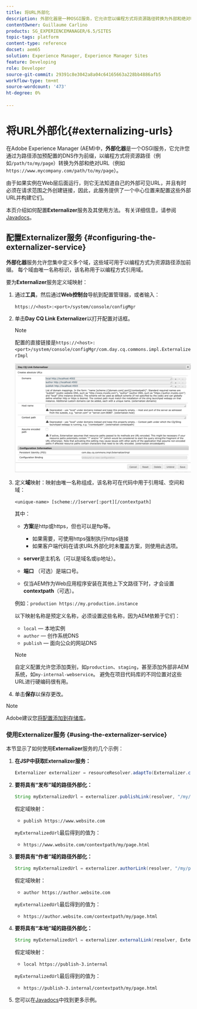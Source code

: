 ```yaml
---
title: 将URL外部化
description: 外部化器是一种OSGI服务，它允许您以编程方式将资源路径转换为外部和绝对URL
contentOwner: Guillaume Carlino
products: SG_EXPERIENCEMANAGER/6.5/SITES
topic-tags: platform
content-type: reference
docset: aem65
solution: Experience Manager, Experience Manager Sites
feature: Developing
role: Developer
source-git-commit: 29391c8e3042a8a04c64165663a228bb4886afb5
workflow-type: tm+mt
source-wordcount: '473'
ht-degree: 0%

---
```


# 将URL外部化{#externalizing-urls}

在Adobe Experience Manager (AEM)中，**外部化器**&#x200B;是一个OSGI服务，它允许您通过为路径添加预配置的DNS作为前缀，以编程方式将资源路径（例如`/path/to/my/page`）转换为外部和绝对URL（例如`https://www.mycompany.com/path/to/my/page`）。

由于如果实例在Web层后面运行，则它无法知道自己的外部可见URL，并且有时必须在请求范围之外创建链接，因此，此服务提供了一个中心位置来配置这些外部URL并构建它们。

本页介绍如何配置&#x200B;**Externalizer**&#x200B;服务及其使用方法。 有关详细信息，请参阅[Javadocs](https://developer.adobe.com/experience-manager/reference-materials/6-5/javadoc/com/day/cq/commons/Externalizer.html)。

## 配置Externalizer服务 {#configuring-the-externalizer-service}

**外部化器**&#x200B;服务允许您集中定义多个域，这些域可用于以编程方式为资源路径添加前缀。 每个域由唯一名称标识，该名称用于以编程方式引用域。

要为&#x200B;**Externalizer**&#x200B;服务定义域映射：

1. 通过&#x200B;**工具**，然后通过&#x200B;**Web控制台**&#x200B;导航到配置管理器，或者输入：

   `https://<host>:<port>/system/console/configMgr`

1. 单击&#x200B;**Day CQ Link Externalizer**&#x200B;以打开配置对话框。

   >[!NOTE]
   >
   >配置的直接链接是`https://<host>:<port>/system/console/configMgr/com.day.cq.commons.impl.ExternalizerImpl`

   ![aem-externalizer-01](assets/aem-externalizer-01.png)

1. 定义&#x200B;**域**&#x200B;映射：映射由唯一名称组成，该名称可在代码中用于引用域、空间和域：

   `<unique-name> [scheme://]server[:port][/contextpath]`

   其中：

   * **方案**&#x200B;是http或https，但也可以是ftp等。

      * 如果需要，可使用https强制执行https链接
      * 如果客户端代码在请求URL外部化时未覆盖方案，则使用此选项。

   * **server**&#x200B;是主机名（可以是域名或ip地址）。
   * **端口** （可选）是端口号。
   * 仅当AEM作为Web应用程序安装在其他上下文路径下时，才会设置&#x200B;**contextpath**（可选）。

   例如：`production https://my.production.instance`

   以下映射名称是预定义名称，必须设置这些名称，因为AEM依赖于它们：

   * `local` — 本地实例
   * `author` — 创作系统DNS
   * `publish` — 面向公众的网站DNS

   >[!NOTE]
   >
   >自定义配置允许您添加类别，如`production`、`staging`，甚至添加外部非AEM系统，如`my-internal-webservice`。 避免在项目代码库的不同位置对这些URL进行硬编码很有用。

1. 单击&#x200B;**保存**&#x200B;以保存更改。

>[!NOTE]
>
>Adobe建议您[将配置添加到存储库](/help/sites-deploying/configuring.md#addinganewconfigurationtotherepository)。

### 使用Externalizer服务 {#using-the-externalizer-service}

本节显示了如何使用&#x200B;**Externalizer**&#x200B;服务的几个示例：

1. **在JSP中获取Externalizer服务：**

   ```java
   Externalizer externalizer = resourceResolver.adaptTo(Externalizer.class);
   ```

1. **要将具有“发布”域的路径外部化：**

   ```java
   String myExternalizedUrl = externalizer.publishLink(resolver, "/my/page") + ".html";
   ```

   假定域映射：

   * `publish https://www.website.com`

   `myExternalizedUrl`最后得到的值为：

   * `https://www.website.com/contextpath/my/page.html`

1. **要将具有“作者”域的路径外部化：**

   ```java
   String myExternalizedUrl = externalizer.authorLink(resolver, "/my/page") + ".html";
   ```

   假定域映射：

   * `author https://author.website.com`

   `myExternalizedUrl`最后得到的值为：

   * `https://author.website.com/contextpath/my/page.html`

1. **要将具有“本地”域的路径外部化：**

   ```java
   String myExternalizedUrl = externalizer.externalLink(resolver, Externalizer.LOCAL, "/my/page") + ".html";
   ```

   假定域映射：

   * `local https://publish-3.internal`

   `myExternalizedUrl`最后得到的值为：

   * `https://publish-3.internal/contextpath/my/page.html`

1. 您可以在[Javadocs](https://developer.adobe.com/experience-manager/reference-materials/6-5/javadoc/com/day/cq/commons/Externalizer.html)中找到更多示例。
